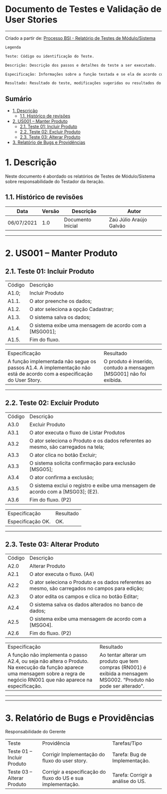 <h1>Documento de Testes e Validação de User Stories</h1>

---

Criado a partir de: [Processo BSI - Relatório de Testes de Módulo/Sistema](https://docs.google.com/document/d/11hLKf0FcspQrDRfo3gRMXzuY1028cUeniv_Aob8DX_0/edit)

```txt
Legenda

Teste: Código ou identificação do Teste.

Descrição: Descrição dos passos e detalhes do teste a ser executado.

Especificação: Informações sobre a função testada e se ela de acordo com a especificação do caso de uso.

Resultado: Resultado do teste, modificações sugeridas ou resultados do teste. No caso de erro ou problema na execução do teste descrever o erro em detalhes e adicionar print's das telas.
```

<h2>Sumário</h2>

- [1. Descrição](#1-descrição)
  - [1.1. Histórico de revisões](#11-histórico-de-revisões)
- [2. US001 – Manter Produto](#2-us001--manter-produto)
  - [2.1. Teste 01: Incluir Produto](#21-teste-01-incluir-produto)
  - [2.2. Teste 02: Excluir Produto](#22-teste-02-excluir-produto)
  - [2.3. Teste 03: Alterar Produto](#23-teste-03-alterar-produto)
- [3. Relatório de Bugs e Providências](#3-relatório-de-bugs-e-providências)

# 1. Descrição

Neste documento é abordado os relatórios de Testes de Módulo/Sistema sobre responsabilidade do Testador da iteração.

## 1.1. Histórico de revisões

| Data       | Versão | Descrição         | Autor                   |
| ---------- | ------ | ----------------- | ----------------------- |
| 06/07/2021 | 1.0    | Documento Inicial | Zaú Júlio Araújo Galvão |

---

# 2. US001 – Manter Produto

## 2.1. Teste 01: Incluir Produto

|        |                                                        |
| ------ | ------------------------------------------------------ |
| Código | Descrição                                              |
| A1.0;  | Incluir Produto                                        |
| A1.1.  | O ator preenche os dados;                              |
| A1.2.  | O ator seleciona a opção Cadastrar;                    |
| A1.3.  | O sistema salva os dados;                              |
| A1.4.  | O sistema exibe uma mensagem de acordo com a [MSG001]; |
| A1.5.  | Fim do fluxo.                                          |

|                                                                                                                       |                                                                    |
| --------------------------------------------------------------------------------------------------------------------- | ------------------------------------------------------------------ |
| Especificação                                                                                                         | Resultado                                                          |
| A função implementada não segue os passos A1.4. A implementação não está de acordo com a especificação do User Story. | O produto é inserido, contudo a mensagem [MSG001] não foi exibida. |

---

## 2.2. Teste 02: Excluir Produto

|        |                                                                                    |
| ------ | ---------------------------------------------------------------------------------- |
| Código | Descrição                                                                          |
| A3.0   | Excluir Produto                                                                    |
| A3.1   | O ator executa o fluxo de Listar Produtos                                          |
| A3.2   | O ator seleciona o Produto e os dados referentes ao mesmo, são carregados na tela; |
| A3.3   | O ator clica no botão Excluir;                                                     |
| A3.3   | O sistema solicita confirmação para exclusão [MSG05];                              |
| A3.4   | O ator confirma a exclusão;                                                        |
| A3.5   | O sistema exclui o registro e exibe uma mensagem de acordo com a [MSG03]; (E2).    |
| A3.6   | Fim do fluxo. (P2)                                                                 |

|                   |           |
| ----------------- | --------- |
| Especificação     | Resultado |
| Especificação OK. | OK.       |

---

## 2.3. Teste 03: Alterar Produto

|        |                                                                                                  |
| ------ | ------------------------------------------------------------------------------------------------ |
| Código | Descrição                                                                                        |
| A2.0   | Alterar Produto                                                                                  |
| A2.1   | O ator executa o fluxo. (A4)                                                                     |
| A2.2   | O ator seleciona o Produto e os dados referentes ao mesmo, são carregados no campos para edição; |
| A2.3   | O ator edita os campos e clica no botão Editar;                                                  |
| A2.4   | O sistema salva os dados alterados no banco de dados;                                            |
| A2.5   | O sistema exibe uma mensagem de acordo com a [MSG04].                                            |
| A2.6   | Fim do fluxo. (P2)                                                                               |

|                                                                                                                                                                                 |                                                                                                                    |
| ------------------------------------------------------------------------------------------------------------------------------------------------------------------------------- | ------------------------------------------------------------------------------------------------------------------ |
| Especificação                                                                                                                                                                   | Resultado                                                                                                          |
| A função não implementa o passo A2.4, ou seja não altera o Produto. Na execução da função aparece uma mensagem sobre a regra de negócio RN001 que não aparece na especificação. | Ao tentar alterar um produto que tem compras (RN001) é exibida a mensagem MSG002. “Produto não pode ser alterado”. |

---

---

# 3. Relatório de Bugs e Providências

Responsabilidade do Gerente

|                            |                                                              |                                   |
| -------------------------- | ------------------------------------------------------------ | --------------------------------- |
| Teste                      | Providência                                                  | Tarefas/Tipo                      |
| Teste 01 – Incluir Produto | Corrigir Implementação do fluxo do user story.               | Tarefa: Bug de Implementação.     |
| Teste 03 – Alterar Produto | Corrigir a especificação do fluxo do US e sua implementação. | Tarefa: Corrigir a análise do US. |
